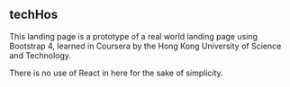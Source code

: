 ## techHos

This landing page is a prototype of a real world landing page using Bootstrap 4, learned in Coursera by the Hong Kong University of Science and Technology.

There is no use of React in here for the sake of simplicity.
